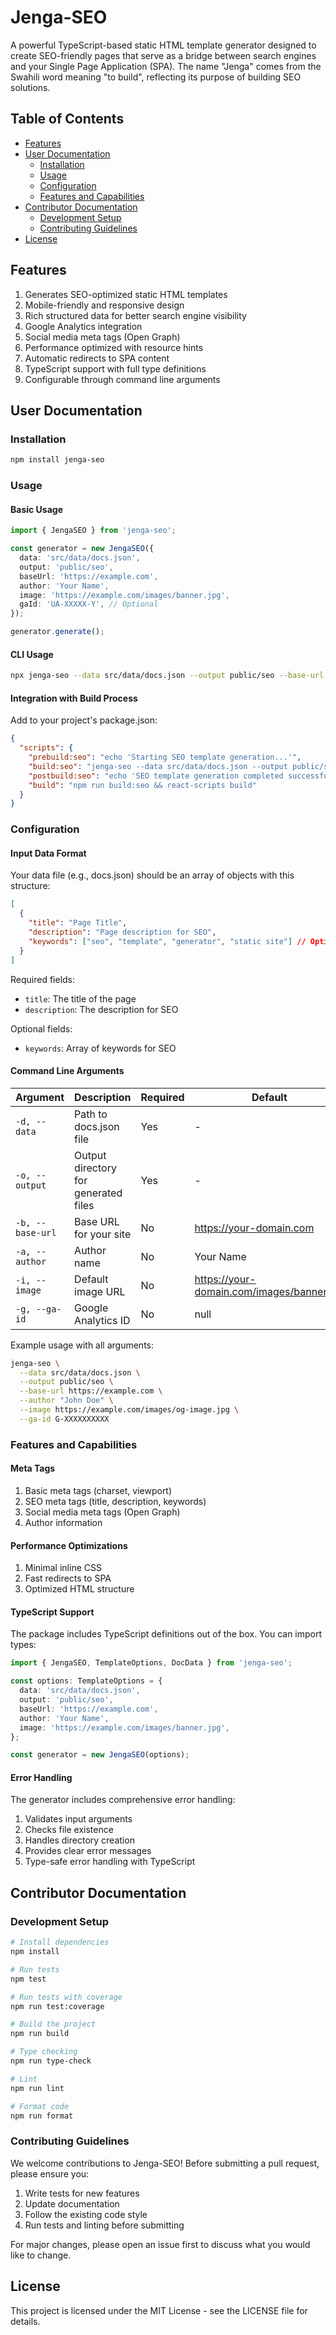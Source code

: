 # Jenga-SEO

A powerful TypeScript-based static HTML template generator designed to create SEO-friendly pages that serve as a bridge between search engines and your Single Page Application (SPA). The name "Jenga" comes from the Swahili word meaning "to build", reflecting its purpose of building SEO solutions.

## Table of Contents

- [Features](#features)
- [User Documentation](#user-documentation)
  - [Installation](#installation)
  - [Usage](#usage)
  - [Configuration](#configuration)
  - [Features and Capabilities](#features-and-capabilities)
- [Contributor Documentation](#contributor-documentation)
  - [Development Setup](#development-setup)
  - [Contributing Guidelines](#contributing-guidelines)
- [License](#license)

## Features

1. Generates SEO-optimized static HTML templates
2. Mobile-friendly and responsive design
3. Rich structured data for better search engine visibility
4. Google Analytics integration
5. Social media meta tags (Open Graph)
6. Performance optimized with resource hints
7. Automatic redirects to SPA content
8. TypeScript support with full type definitions
9. Configurable through command line arguments

## User Documentation

### Installation

```bash
npm install jenga-seo
```

### Usage

#### Basic Usage

```typescript
import { JengaSEO } from 'jenga-seo';

const generator = new JengaSEO({
  data: 'src/data/docs.json',
  output: 'public/seo',
  baseUrl: 'https://example.com',
  author: 'Your Name',
  image: 'https://example.com/images/banner.jpg',
  gaId: 'UA-XXXXX-Y', // Optional
});

generator.generate();
```

#### CLI Usage

```bash
npx jenga-seo --data src/data/docs.json --output public/seo --base-url https://example.com --author "Your Name" --image https://example.com/images/banner.jpg --ga-id UA-XXXXX-Y
```

#### Integration with Build Process

Add to your project's package.json:

```json
{
  "scripts": {
    "prebuild:seo": "echo 'Starting SEO template generation...'",
    "build:seo": "jenga-seo --data src/data/docs.json --output public/seo --base-url https://example.com --author \"Your Name\" --image https://example.com/images/banner.jpg --ga-id UA-XXXXX-Y || (echo 'Error: SEO template generation failed' && exit 1)",
    "postbuild:seo": "echo 'SEO template generation completed successfully!'",
    "build": "npm run build:seo && react-scripts build"
  }
}
```

### Configuration

#### Input Data Format

Your data file (e.g., docs.json) should be an array of objects with this structure:

```json
[
  {
    "title": "Page Title",
    "description": "Page description for SEO",
    "keywords": ["seo", "template", "generator", "static site"] // Optional array of keywords
  }
]
```

Required fields:

- `title`: The title of the page
- `description`: The description for SEO

Optional fields:

- `keywords`: Array of keywords for SEO

#### Command Line Arguments

| Argument         | Description                          | Required | Default                                   | Example Value                             |
| ---------------- | ------------------------------------ | -------- | ----------------------------------------- | ----------------------------------------- |
| `-d, --data`     | Path to docs.json file               | Yes      | -                                         | `src/data/docs.json`                      |
| `-o, --output`   | Output directory for generated files | Yes      | -                                         | `public/seo`                              |
| `-b, --base-url` | Base URL for your site               | No       | https://your-domain.com                   | `https://example.com`                     |
| `-a, --author`   | Author name                          | No       | Your Name                                 | `"John Doe"`                              |
| `-i, --image`    | Default image URL                    | No       | https://your-domain.com/images/banner.jpg | `https://example.com/images/og-image.jpg` |
| `-g, --ga-id`    | Google Analytics ID                  | No       | null                                      | `G-XXXXXXXXXX`                            |

Example usage with all arguments:

```bash
jenga-seo \
  --data src/data/docs.json \
  --output public/seo \
  --base-url https://example.com \
  --author "John Doe" \
  --image https://example.com/images/og-image.jpg \
  --ga-id G-XXXXXXXXXX
```

### Features and Capabilities

#### Meta Tags

1. Basic meta tags (charset, viewport)
2. SEO meta tags (title, description, keywords)
3. Social media meta tags (Open Graph)
4. Author information

#### Performance Optimizations

1. Minimal inline CSS
2. Fast redirects to SPA
3. Optimized HTML structure

#### TypeScript Support

The package includes TypeScript definitions out of the box. You can import types:

```typescript
import { JengaSEO, TemplateOptions, DocData } from 'jenga-seo';

const options: TemplateOptions = {
  data: 'src/data/docs.json',
  output: 'public/seo',
  baseUrl: 'https://example.com',
  author: 'Your Name',
  image: 'https://example.com/images/banner.jpg',
};

const generator = new JengaSEO(options);
```

#### Error Handling

The generator includes comprehensive error handling:

1. Validates input arguments
2. Checks file existence
3. Handles directory creation
4. Provides clear error messages
5. Type-safe error handling with TypeScript

## Contributor Documentation

### Development Setup

```bash
# Install dependencies
npm install

# Run tests
npm test

# Run tests with coverage
npm run test:coverage

# Build the project
npm run build

# Type checking
npm run type-check

# Lint
npm run lint

# Format code
npm run format
```

### Contributing Guidelines

We welcome contributions to Jenga-SEO! Before submitting a pull request, please ensure you:

1. Write tests for new features
2. Update documentation
3. Follow the existing code style
4. Run tests and linting before submitting

For major changes, please open an issue first to discuss what you would like to change.

## License

This project is licensed under the MIT License - see the LICENSE file for details.
